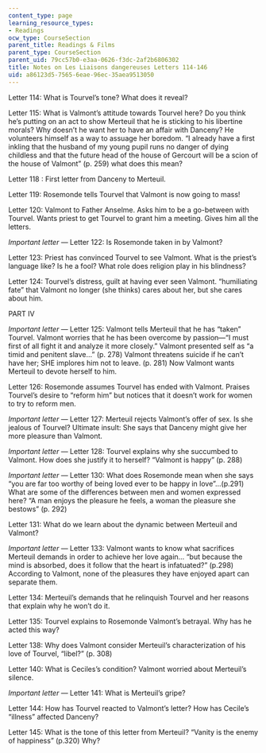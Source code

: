 ```yaml
---
content_type: page
learning_resource_types:
- Readings
ocw_type: CourseSection
parent_title: Readings & Films
parent_type: CourseSection
parent_uid: 79cc57b0-e3aa-0626-f3dc-2af2b6806302
title: Notes on Les Liaisons dangereuses Letters 114-146
uid: a86123d5-7565-6eae-96ec-35aea9513050
---
```


Letter 114: What is Tourvel’s tone? What does it reveal?

Letter 115: What is Valmont’s attitude towards Tourvel here? Do you think he’s putting on an act to show Merteuil that he is sticking to his libertine morals? Why doesn’t he want her to have an affair with Danceny? He volunteers himself as a way to assuage her boredom. “I already have a first inkling that the husband of my young pupil runs no danger of dying childless and that the future head of the house of Gercourt will be a scion of the house of Valmont” (p. 259) what does this mean?

Letter 118 : First letter from Danceny to Merteuil.

Letter 119: Rosemonde tells Tourvel that Valmont is now going to mass!

Letter 120: Valmont to Father Anselme. Asks him to be a go-between with Tourvel. Wants priest to get Tourvel to grant him a meeting. Gives him all the letters.

_Important letter —_ Letter 122: Is Rosemonde taken in by Valmont?

Letter 123: Priest has convinced Tourvel to see Valmont. What is the priest’s language like? Is he a fool? What role does religion play in his blindness?

Letter 124: Tourvel’s distress, guilt at having ever seen Valmont. “humiliating fate” that Valmont no longer (she thinks) cares about her, but she cares about him.

PART IV

_Important letter_ — Letter 125: Valmont tells Merteuil that he has “taken” Tourvel. Valmont worries that he has been overcome by passion—“I must first of all fight it and analyze it more closely.” Valmont presented self as “a timid and penitent slave…” (p. 278) Valmont threatens suicide if he can’t have her; SHE implores him not to leave. (p. 281) Now Valmont wants Merteuil to devote herself to him.

Letter 126: Rosemonde assumes Tourvel has ended with Valmont. Praises Tourvel’s desire to “reform him” but notices that it doesn’t work for women to try to reform men.

_Important letter_ — Letter 127: Merteuil rejects Valmont’s offer of sex. Is she jealous of Tourvel? Ultimate insult: She says that Danceny might give her more pleasure than Valmont.

_Important letter_ — Letter 128: Tourvel explains why she succumbed to Valmont. How does she justify it to herself? “Valmont is happy” (p. 288)

_Important letter_ — Letter 130: What does Rosemonde mean when she says “you are far too worthy of being loved ever to be happy in love”…(p.291) What are some of the differences between men and women expressed here? “A man enjoys the pleasure he feels, a woman the pleasure she bestows” (p. 292)

Letter 131: What do we learn about the dynamic between Merteuil and Valmont?

_Important letter_ — Letter 133: Valmont wants to know what sacrifices Merteuil demands in order to achieve her love again… “but because the mind is absorbed, does it follow that the heart is infatuated?” (p.298) According to Valmont, none of the pleasures they have enjoyed apart can separate them.

Letter 134: Merteuil’s demands that he relinquish Tourvel and her reasons that explain why he won’t do it.

Letter 135: Tourvel explains to Rosemonde Valmont’s betrayal. Why has he acted this way?

Letter 138: Why does Valmont consider Merteuil’s characterization of his love of Tourvel, “libel?” (p. 308)

Letter 140: What is Ceciles’s condition? Valmont worried about Merteuil’s silence.

_Important letter_ — Letter 141: What is Merteuil’s gripe?

Letter 144: How has Tourvel reacted to Valmont’s letter? How has Cecile’s “illness” affected Danceny?

Letter 145: What is the tone of this letter from Merteuil? “Vanity is the enemy of happiness” (p.320) Why?